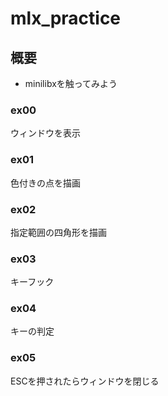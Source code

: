 # mlx_practice

## 概要
* minilibxを触ってみよう

### ex00
ウィンドウを表示

### ex01
色付きの点を描画

### ex02
指定範囲の四角形を描画

### ex03
キーフック

### ex04
キーの判定

### ex05
ESCを押されたらウィンドウを閉じる
